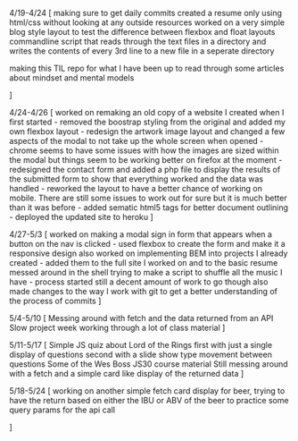 4/19-4/24 [
  making sure to get daily commits 
  created a resume only using html/css without looking at any outside resources 
  worked on a very simple blog style layout to test the difference between flexbox and float layouts 
  commandline script that reads through the text files in a directory and writes the contents of every 3rd line to a new file in a seperate directory

  making this TIL repo for what I have been up to
  read through some articles about mindset and mental models
  
]

4/24-4/26 [
  worked on remaking an old copy of a website I created when I first started 
    - removed the boostrap styling from the original and added my own flexbox layout
    - redesign the artwork image layout and changed a few aspects of the modal to not take up the whole screen when opened
      - chrome seems to have some issues with how the images are sized within the modal but things seem to be working better on firefox at the moment
    - redesigned the contact form and added a php file to display the results of the submitted form to show that everything worked and the data was handled
    - reworked the layout to have a better chance of working on mobile. There are still some issues to work out for sure but it is much better than it was before
    - added sematic html5 tags for better document outlining 
    - deployed the updated site to heroku
]

4/27-5/3 [
  worked on making a modal sign in form that appears when a button on the nav is clicked
    - used flexbox to create the form and make it a responsive design
  also worked on implementing BEM into projects I already created
    - added them to the full site I worked on and to the basic resume
  messed around in the shell trying to make a script to shuffle all the music I have
    - process started still a decent amount of work to go though
  also made changes to the way I work with git to get a better understanding of the process of commits
]

5/4-5/10 [
  Messing around with fetch and the data returned from an API
  Slow project week working through a lot of class material
]

5/11-5/17 [
  Simple JS quiz about Lord of the Rings
    first with just a single display of questions
    second with a slide show type movement between questions
  Some of the Wes Boss JS30 course material
  Still messing around with a fetch and a simple card like display of the returned data
]

5/18-5/24 [
  working on another simple fetch card display for beer, trying to have the return based on either the IBU or ABV of the beer to practice some query params for the api call
  
]